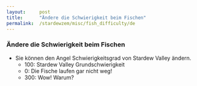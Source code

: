 ```yaml
---
layout:     post
title:      "Ändere die Schwierigkeit beim Fischen"
permalink:  /stardewzem/misc/fish_difficulty/de
---
```


### **Ändere die Schwierigkeit beim Fischen**

* Sie können den Angel Schwierigkeitsgrad von Stardew Valley ändern.
  * 100: Stardew Valley Grundschwierigkeit
  *   0: Die Fische laufen gar nicht weg!
  * 300: Wow! Warum?

<br/>
<br/>
